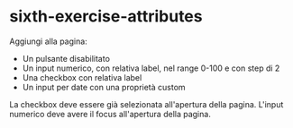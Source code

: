 # sixth-exercise-attributes

Aggiungi alla pagina:
 - Un pulsante disabilitato
 - Un input numerico, con relativa label, nel range 0-100 e con step di 2
 - Una checkbox con relativa label
 - Un input per date con una proprietà custom

La checkbox deve essere già selezionata all'apertura della pagina.
L'input numerico deve avere il focus all'apertura della pagina.